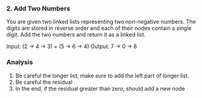 ### 2. Add Two Numbers
You are given two linked lists representing two non-negative numbers. The digits are stored in reverse order and each of their nodes contain a single digit. Add the two numbers and return it as a linked list.

Input: (2 -> 4 -> 3) + (5 -> 6 -> 4)
Output: 7 -> 0 -> 8


### Analysis
1. Be careful the longer list, make sure to add the left part of longer list.
2. Be careful the residual
3. In the end, if the residual greater than zero, should add a new node
